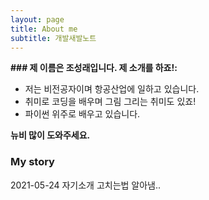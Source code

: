 ```yaml
---
layout: page
title: About me
subtitle: 개발새발노트 
---
```


**### 제 이름은 조성래입니다. 제 소개를 하죠!:**

- 저는 비전공자이며 항공산업에 일하고 있습니다.
- 취미로 코딩을 배우며 그림 그리는 취미도 있죠!
- 파이썬 위주로 배우고 있습니다.

**뉴비 많이 도와주세요.**

### My story

2021-05-24 자기소개 고치는법 알아냄..
